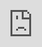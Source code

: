 ```yaml
---
title: "🧠 #75: Just say ok"
date: 2022-04-01 06:51:37-0600
image: 
  path: https://media.bennorris.com/images/mentalworkhealth/posts/just-say-ok.jpg
  thumbnail: https://media.bennorris.com/images/mentalworkhealth/posts/thumbnails/just-say-ok.jpg
gallery_thumb: https://media.bennorris.com/images/mentalworkhealth/thumbs/just-say-ok.jpg
category: Mental Work Health
tags:
- weekly update
- ocd
- mental health
- illustration
- hand lettering
- plan change
- story
---
```


This week’s update shares the story of learning a **magical word** that **unlocks my brain** and allows me to **do more of what I want**.

_These [weekly updates](https://bennorris.com/tags/weekly-update/) share life with OCD as part of my [Mental Work Health](https://bennorris.com/mental-work-health) project to reduce stigma around mental health, especially at work._

***

I [mentioned last week](https://bennorris.com/2022/03/26/playing-first-base) that my therapist began a session on a particularly difficult day by having me **listen to music**. This is something that we have done a number of times, and it has always been extremely helpful. After a recent session, she had assigned me as homework something funny to watch. When I texted her to report on how well it went, she was glad, but unsurprised.

> I think I might move into solely cinematic/musical/comedic therapy as a new treatment type. Nothing works better. (Plus add Jesus). Ha.

This week, I wanted to share the story of that funny video and how it has **transformed my life**.


## Story

To set the context for this story, I will go back to the end of January. Life was stressful for me as I was transitioning to my [new job](https://bennorris.com/2021/12/30/into-the-unknown). I had an experience that threw me completely off, and my therapist worked with me on the skill to recognize and share, “This is what I can give…” I wrote about that in [update #67: What I can give](https://bennorris.com/2022/01/20/what-i-can-give).

Since that time, I have been working to try and be more **emotionally honest**, both with myself and with my wife.

As we got into February and March, my therapist said we needed to swing the pendulum almost to the other extreme for a little bit, and then come back to balance in the middle. We were talking about **[plan changes](https://bennorris.com/tags/plan-change/)** and how difficult it was for me to adjust to the needs and demands of the family when things inevitably went differently than anticipated.

When I would describe any situation in which I had to adjust, there was so much **overthinking**, and so much **resistance**. My therapist said I needed to just relax and do things without thinking about it.

She pulled up a Saturday Night Live clip of the character [**Chad**](https://en.m.wikipedia.org/wiki/Chad_(Saturday_Night_Live)) for me to watch. She said **I needed to get to the point where I cared just as little as he**.

<div class="embed-responsive embed-responsive-16by9">
  <iframe class="embed-responsive-item" style="position:absolute;top:0;left:0;bottom:0;right:0;width:100%;height:100%;" src="https://www.youtube-nocookie.com/embed/fF6gExZu-2M" frameborder="0" allow="accelerometer; autoplay; encrypted-media; gyroscope; picture-in-picture" allowfullscreen></iframe>
</div>

Now that I knew the character, she wanted me to watch another clip where he dies and meets his dad. As is stereotypically true, discussing **father issues** is a recurring and **painful** part of my therapy. Again, she wanted me to tap into how unconcerned Chad was about something that could have been monumental.

<div class="embed-responsive embed-responsive-16by9">
    <iframe class="embed-responsive-item" style="position:absolute;top:0;left:0;bottom:0;right:0;width:100%;height:100%;" src="https://www.youtube-nocookie.com/embed/Ivxx_grnL2c" frameborder="0" allow="accelerometer; autoplay; encrypted-media; gyroscope; picture-in-picture" allowfullscreen></iframe>
</div>

As I left therapy, my therapist said that she needed **a thousand “Ok!”s** from me that week.

That evening on a date with my wife, I showed her the videos and we laughed about it. Part of what was funny was how unlike me Chad is. The idea that I could think or care so little about something was laughable.

But I tried.

The very next day, we had family plans in the evening, and I was going to need to leave early from work. My wife texted me that morning:

> And actually, I think we will need to leave here by four… Can you be back by 3 instead?

I replied immediately with, “Ok!” knowing she would hear it in Chad’s voice.

> 🤣
> 
> You’re great
> 
> And, that is an unprecedented response and it feels amazing on my end. Thanks. 🥰

Later that day, she texted me about how things were going:

> We’re just going to have to pick up all the slack together probably after tonight 😆🥴

Again, I replied with “Ok!”

> Oh my gosh this is amazing

I found it to be helpful even when I just caught **my brain getting stuck** on something. I went to turn on a show for the kids, and found that someone had rearranged the apps on my Apple TV. Immediately, irritation surged in me and I started to say something. But I caught myself, and said out loud, “Ok!”

My wife was nearby and had witnessed the whole scene. She commented,

> Even if it only lasts a couple days, this has been completely worth it.

I found a video in which someone compiled every time Chad says, “Ok!” and I have been **watching it almost daily**.

<div class="embed-responsive embed-responsive-16by9">
  <iframe class="embed-responsive-item" style="position:absolute;top:0;left:0;bottom:0;right:0;width:100%;height:100%;" src="https://www.youtube-nocookie.com/embed/oJ9AvIIJTrY" frameborder="0" allow="accelerometer; autoplay; encrypted-media; gyroscope; picture-in-picture" allowfullscreen></iframe>
</div>

As I shared the success of this practice with my therapist, we took some time to discuss it. I was particularly happy with my wife’s response. My therapist pointed out that most of the things that I had been saying “Ok!” to were **normal changes** that everyone navigates. The fact that my wife was blown away by my “unprecedented response” was more of **an indication of how difficult it has been to live with OCD**.


## Lesson

While it felt like we were swinging the pendulum completely away from identifying how I felt and what I could give in the moment, the truth was that these two principles were in complete harmony. Part of what “Ok!” unlocks for me is the ability to **slip past OCD** and **allow myself to do something normal** without the typical levels of irritation and resistance.

The goal is not to stop caring about everything. But if I can push myself to **actively accept more of the changes** that come up in my life, I can hopefully stop overcaring and overthinking about everything. 


## Challenge

Over the coming week, the challenge for me, and for you if you’ll join me, is to **just say “Ok!” more**. If there is a strong and important reason to say no, we won’t do it. But for most everything, let’s go with it. We’ve got this.

![Just say ok](https://media.bennorris.com/images/mentalworkhealth/posts/just-say-ok.jpg)

